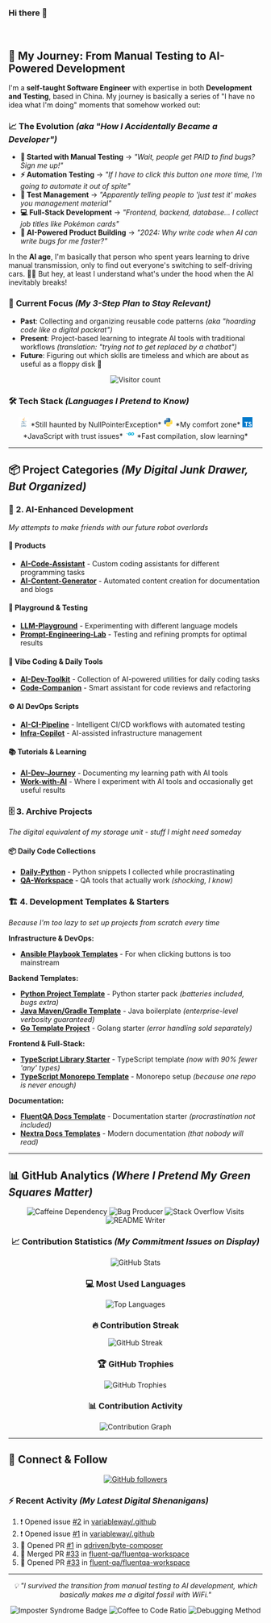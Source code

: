 ### Hi there 👋

<!-- <p align="center">
    <a href="https://github.com/qdriven">
    <img width="80%" src="./assets/me-notion-png.png">
</p> -->

<br />

## 🚀 My Journey: From Manual Testing to AI-Powered Development

I'm a **self-taught Software Engineer** with expertise in both **Development and Testing**, based in China. My journey is basically a series of "I have no idea what I'm doing" moments that somehow worked out:

### 📈 **The Evolution** *(aka "How I Accidentally Became a Developer")*
- **🧪 Started with Manual Testing** → *"Wait, people get PAID to find bugs? Sign me up!"*
- **⚡ Automation Testing** → *"If I have to click this button one more time, I'm going to automate it out of spite"*
- **👥 Test Management** → *"Apparently telling people to 'just test it' makes you management material"*
- **💻 Full-Stack Development** → *"Frontend, backend, database... I collect job titles like Pokémon cards"*
- **🤖 AI-Powered Product Building** → *"2024: Why write code when AI can write bugs for me faster?"*

In the **AI age**, I'm basically that person who spent years learning to drive manual transmission, only to find out everyone's switching to self-driving cars. 🤷‍♂️ But hey, at least I understand what's under the hood when the AI inevitably breaks!

### 🎯 **Current Focus** *(My 3-Step Plan to Stay Relevant)*
- **Past**: Collecting and organizing reusable code patterns *(aka "hoarding code like a digital packrat")*
- **Present**: Project-based learning to integrate AI tools with traditional workflows *(translation: "trying not to get replaced by a chatbot")*
- **Future**: Figuring out which skills are timeless and which are about as useful as a floppy disk 💾

<p align="center">
  <img src="https://profile-counter.glitch.me/qdriven/count.svg" alt="Visitor count" />
</p>

### 🛠️ **Tech Stack** *(Languages I Pretend to Know)*
<p align="center">
<code><img height="20" src="https://raw.githubusercontent.com/github/explore/5b3600551e122a3277c2c5368af2ad5725ffa9a1/topics/java/java.png"></code> *Still haunted by NullPointerException*
<code><img height="20" src="https://raw.githubusercontent.com/github/explore/80688e429a7d4ef2fca1e82350fe8e3517d3494d/topics/python/python.png"></code> *My comfort zone*
<code><img height="20" src="https://raw.githubusercontent.com/github/explore/80688e429a7d4ef2fca1e82350fe8e3517d3494d/topics/typescript/typescript.png"></code> *JavaScript with trust issues*
<code><img height="20" src="https://raw.githubusercontent.com/github/explore/80688e429a7d4ef2fca1e82350fe8e3517d3494d/topics/go/go.png"></code> *Fast compilation, slow learning*
</p>

---

## 📦 **Project Categories** *(My Digital Junk Drawer, But Organized)*

### 🤖 **2. AI-Enhanced Development**
*My attempts to make friends with our future robot overlords*

#### 🚀 **Products**
- **[AI-Code-Assistant](https://github.com/qdriven/ai-code-assistant)** - Custom coding assistants for different programming tasks
- **[AI-Content-Generator](https://github.com/qdriven/ai-content-gen)** - Automated content creation for documentation and blogs

#### 🧪 **Playground & Testing**
- **[LLM-Playground](https://github.com/qdriven/llm-playground)** - Experimenting with different language models
- **[Prompt-Engineering-Lab](https://github.com/qdriven/prompt-lab)** - Testing and refining prompts for optimal results

#### 🔧 **Vibe Coding & Daily Tools**
- **[AI-Dev-Toolkit](https://github.com/qdriven/ai-dev-toolkit)** - Collection of AI-powered utilities for daily coding tasks
- **[Code-Companion](https://github.com/qdriven/code-companion)** - Smart assistant for code reviews and refactoring

#### ⚙️ **AI DevOps Scripts**
- **[AI-CI-Pipeline](https://github.com/qdriven/ai-ci-pipeline)** - Intelligent CI/CD workflows with automated testing
- **[Infra-Copilot](https://github.com/qdriven/infra-copilot)** - AI-assisted infrastructure management

#### 📚 **Tutorials & Learning**
- **[AI-Dev-Journey](https://github.com/qdriven/ai-dev-journey)** - Documenting my learning path with AI tools
- **[Work-with-AI](https://github.com/qdriven/work-with-ai)** - Where I experiment with AI tools and occasionally get useful results

### 🗄️ **3. Archive Projects**
*The digital equivalent of my storage unit - stuff I might need someday*

#### 📦 **Daily Code Collections**
- **[Daily-Python](https://github.com/fluent-qa/Daily-python)** - Python snippets I collected while procrastinating
- **[QA-Workspace](https://github.com/fluent-qa/fluentqa-workspace)** - QA tools that actually work *(shocking, I know)*

### 🏗️ **4. Development Templates & Starters**
*Because I'm too lazy to set up projects from scratch every time*

**Infrastructure & DevOps:**
- **[Ansible Playbook Templates](https://github.com/qdriven/ansible-playbook-templates)** - For when clicking buttons is too mainstream

**Backend Templates:**
- **[Python Project Template](https://github.com/fluent-qa/fluentqa-pytpl)** - Python starter pack *(batteries included, bugs extra)*
- **[Java Maven/Gradle Template](https://github.com/fluent-qa/fluent-java-tpl)** - Java boilerplate *(enterprise-level verbosity guaranteed)*
- **[Go Template Project](https://github.com/fluent-qa/fluentqa-gotpl)** - Golang starter *(error handling sold separately)*

**Frontend & Full-Stack:**
- **[TypeScript Library Starter](https://github.com/fluent-qa/ts-lib-starter)** - TypeScript template *(now with 90% fewer 'any' types)*
- **[TypeScript Monorepo Template](https://github.com/qdriven/mono-ts-starter)** - Monorepo setup *(because one repo is never enough)*

**Documentation:**
- **[FluentQA Docs Template](https://github.com/qdriven/fluentqa-md-docs-template)** - Documentation starter *(procrastination not included)*
- **[Nextra Docs Templates](https://github.com/qdriven/docs-templates)** - Modern documentation *(that nobody will read)*

---

## 📊 **GitHub Analytics** *(Where I Pretend My Green Squares Matter)*

<div align="center">

![Caffeine Dependency](https://img.shields.io/badge/Caffeine%20Dependency-Critical-red?style=flat-square&logo=coffee)
![Bug Producer](https://img.shields.io/badge/Bug%20Producer-Expert%20Level-orange?style=flat-square&logo=bug)
![Stack Overflow Visits](https://img.shields.io/badge/Stack%20Overflow%20Visits-Daily-blue?style=flat-square&logo=stackoverflow)
![README Writer](https://img.shields.io/badge/README%20Writer-Procrastinating-yellow?style=flat-square&logo=markdown)

### 📈 **Contribution Statistics** *(My Commitment Issues on Display)*
<img src="https://github-readme-stats.vercel.app/api?username=qdriven&show_icons=true&hide_border=true&count_private=true&theme=radical&include_all_commits=true&hide_rank=false" alt="GitHub Stats" />

### 💻 **Most Used Languages**
<img src="https://github-readme-stats.vercel.app/api/top-langs/?username=qdriven&layout=compact&theme=radical&hide_border=true&langs_count=8" alt="Top Languages" />

### 🔥 **Contribution Streak**
<img src="https://github-readme-streak-stats.herokuapp.com/?user=qdriven&theme=radical&hide_border=true" alt="GitHub Streak" />

### 🏆 **GitHub Trophies**
<img src="https://github-profile-trophy.vercel.app/?username=qdriven&theme=radical&no-frame=true&row=1&column=7" alt="GitHub Trophies" />

### 📊 **Contribution Activity**
<img src="https://github-readme-activity-graph.vercel.app/graph?username=qdriven&theme=redical&hide_border=true" alt="Contribution Graph" />

</div>

---

## 🌟 **Connect & Follow**

<p align="center">
<a href="https://github.com/qdriven?tab=followers">
  <img src="https://img.shields.io/github/followers/qdriven?label=Follow&style=social" alt="GitHub followers" />
</a>
</p>

### ⚡ **Recent Activity** *(My Latest Digital Shenanigans)*

<!--START_SECTION:activity-->
1. ❗ Opened issue [#2](https://github.com/variableway/.github/issues/2) in [variableway/.github](https://github.com/variableway/.github)
2. ❗ Opened issue [#1](https://github.com/variableway/.github/issues/1) in [variableway/.github](https://github.com/variableway/.github)
3. 💪 Opened PR [#1](https://github.com/qdriven/byte-composer/pull/1) in [qdriven/byte-composer](https://github.com/qdriven/byte-composer)
4. 🎉 Merged PR [#33](https://github.com/fluent-qa/fluentqa-workspace/pull/33) in [fluent-qa/fluentqa-workspace](https://github.com/fluent-qa/fluentqa-workspace)
5. 💪 Opened PR [#33](https://github.com/fluent-qa/fluentqa-workspace/pull/33) in [fluent-qa/fluentqa-workspace](https://github.com/fluent-qa/fluentqa-workspace)
<!--END_SECTION:activity-->

---

<p align="center">
  <i>💡 "I survived the transition from manual testing to AI development, which basically makes me a digital fossil with WiFi."</i>
</p>

<p align="center">
  <img src="https://img.shields.io/badge/Imposter%20Syndrome-Active-green?style=flat-square&logo=github&logoColor=white" alt="Imposter Syndrome Badge"/>
  <img src="https://img.shields.io/badge/Coffee%20to%20Code%20Ratio-3:1-brown?style=flat-square&logo=coffeescript&logoColor=white" alt="Coffee to Code Ratio"/>
  <img src="https://img.shields.io/badge/Debugging%20Method-Console.log-purple?style=flat-square&logo=javascript&logoColor=white" alt="Debugging Method"/>
</p>

<!--
**qdriven/qdriven** is a ✨ _special_ ✨ repository because its `README.md` (this file) appears on your GitHub profile.
!-->
